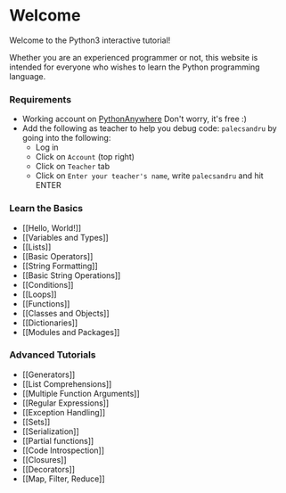 # Welcome

Welcome to the Python3 interactive tutorial! 

Whether you are an experienced programmer or not, this website is intended for everyone who wishes to learn the Python programming language.<br>


### Requirements
* Working account on [PythonAnywhere](https://www.pythonanywhere.com/) Don't worry, it's free :)
* Add the following as teacher to help you debug code: `palecsandru` by going into the following:
  * Log in
  * Click on `Account` (top right)
  * Click on `Teacher` tab
  * Click on `Enter your teacher's name`, write `palecsandru` and hit ENTER


### Learn the Basics

- [[Hello, World!]]
- [[Variables and Types]]
- [[Lists]]
- [[Basic Operators]]
- [[String Formatting]]
- [[Basic String Operations]]
- [[Conditions]]
- [[Loops]]
- [[Functions]]
- [[Classes and Objects]]
- [[Dictionaries]]
- [[Modules and Packages]]

### Advanced Tutorials

- [[Generators]]
- [[List Comprehensions]]
- [[Multiple Function Arguments]]
- [[Regular Expressions]]
- [[Exception Handling]]
- [[Sets]]
- [[Serialization]]
- [[Partial functions]]
- [[Code Introspection]]
- [[Closures]]
- [[Decorators]]
- [[Map, Filter, Reduce]]

<!--
### Data Science Tutorials
- [[Numpy Arrays]]
- [[Pandas Basics]]
-->

<!--
### Other Python Tutorials

- [DataCamp](https://www.datacamp.com/?utm_source=learnpython_com&utm_campaign=learnpython_tutorials) has tons of great interactive [Python Tutorials](https://www.datacamp.com/courses/?utm_source=learnpython_com&utm_campaign=learnpython_tutorials) covering data manipulation, data visualization, statistics, machine learning, and more
- Read [Python Tutorials and References](http://www.afterhoursprogramming.com/index.php?article=181) course from After Hours Programming

### Contributing Tutorials

Read more here: [[Contributing Tutorials]]
-->
